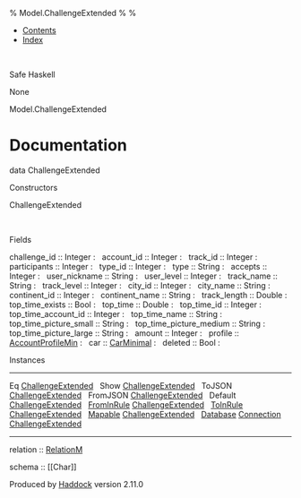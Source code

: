 % Model.ChallengeExtended
% 
% 

-   [Contents](index.html)
-   [Index](doc-index.html)

 

Safe Haskell

None

Model.ChallengeExtended

Documentation
=============

data ChallengeExtended

Constructors

ChallengeExtended

 

Fields

challenge\_id :: Integer
:    
account\_id :: Integer
:    
track\_id :: Integer
:    
participants :: Integer
:    
type\_id :: Integer
:    
type :: String
:    
accepts :: Integer
:    
user\_nickname :: String
:    
user\_level :: Integer
:    
track\_name :: String
:    
track\_level :: Integer
:    
city\_id :: Integer
:    
city\_name :: String
:    
continent\_id :: Integer
:    
continent\_name :: String
:    
track\_length :: Double
:    
top\_time\_exists :: Bool
:    
top\_time :: Double
:    
top\_time\_id :: Integer
:    
top\_time\_account\_id :: Integer
:    
top\_time\_name :: String
:    
top\_time\_picture\_small :: String
:    
top\_time\_picture\_medium :: String
:    
top\_time\_picture\_large :: String
:    
amount :: Integer
:    
profile :: [AccountProfileMin](Model-AccountProfileMin.html#t:AccountProfileMin)
:    
car :: [CarMinimal](Model-CarMinimal.html#t:CarMinimal)
:    
deleted :: Bool
:    

Instances

  --------------------------------------------------------------------------------------------------------------------------------------------------------------------- ---
  Eq [ChallengeExtended](Model-ChallengeExtended.html#t:ChallengeExtended)                                                                                               
  Show [ChallengeExtended](Model-ChallengeExtended.html#t:ChallengeExtended)                                                                                             
  ToJSON [ChallengeExtended](Model-ChallengeExtended.html#t:ChallengeExtended)                                                                                           
  FromJSON [ChallengeExtended](Model-ChallengeExtended.html#t:ChallengeExtended)                                                                                         
  Default [ChallengeExtended](Model-ChallengeExtended.html#t:ChallengeExtended)                                                                                          
  [FromInRule](Data-InRules.html#t:FromInRule) [ChallengeExtended](Model-ChallengeExtended.html#t:ChallengeExtended)                                                     
  [ToInRule](Data-InRules.html#t:ToInRule) [ChallengeExtended](Model-ChallengeExtended.html#t:ChallengeExtended)                                                         
  [Mapable](Model-General.html#t:Mapable) [ChallengeExtended](Model-ChallengeExtended.html#t:ChallengeExtended)                                                          
  [Database](Model-General.html#t:Database) [Connection](Data-SqlTransaction.html#t:Connection) [ChallengeExtended](Model-ChallengeExtended.html#t:ChallengeExtended)    
  --------------------------------------------------------------------------------------------------------------------------------------------------------------------- ---

relation :: [RelationM](Data-Relation.html#t:RelationM)

schema :: [[Char]]

Produced by [Haddock](http://www.haskell.org/haddock/) version 2.11.0
